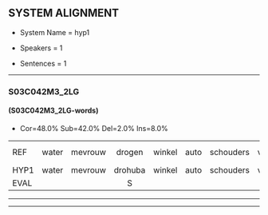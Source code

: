 
## SYSTEM ALIGNMENT

- System Name = hyp1

- Speakers = 1

- Sentences = 1

---

### S03C042M3_2LG

#### (S03C042M3_2LG-words)

- Cor=48.0%	Sub=42.0%	Del=2.0%	Ins=8.0%

|  |  |  |  |  |  |  |  |  |  |  |  |  |  |  |  |  |  |  |  |  |  |  |  |  |  |  |  |  |  |  |  |  |  |  |  |  |  |  |  |  |  |  |  |  |  |  |  |  |  |  |
|:--- |:---:|:---:|:---:|:---:|:---:|:---:|:---:|:---:|:---:|:---:|:---:|:---:|:---:|:---:|:---:|:---:|:---:|:---:|:---:|:---:|:---:|:---:|:---:|:---:|:---:|:---:|:---:|:---:|:---:|:---:|:---:|:---:|:---:|:---:|:---:|:---:|:---:|:---:|:---:|:---:|:---:|:---:|:---:|:---:|:---:|:---:|:---:|:---:|:---:|:---:|
| REF | water | mevrouw | drogen | winkel | auto | schouders | verhaal | koning | moeilijk | * | speelplaats | drinken | hoofdpijn | regen | vliegtuig | stoppen | opnieuw | gooien*(groeien) | sneeuwen |  | moeder | liedje | potlood | * | fietsbel | vinger | dichtbij | meisje | chauffeur | * | * | muziek | waarom | scheuren | lawaai | zwemmen | vuurwerk | appel | * | cola |  |  | kussen | *(eerst) | eerste |  | circus | kleuren | voetbal | vlinder |
| HYP1 | water | mevrouw | drohuba | winkel | auto | schouders | verhaal | koning |  | moeielijk | sspeelplaats | rieken | hoofdpen | regen | vliegtuig | stoppen | opnieuw | groeien | sneeuwen | moet | dus | lietje | potloot | fiets | fietsbul | vitder | dichtbij | meisje | schouw | gauw | veurs | muziek | waarom | schuiren | lawaai | zwebben | vuurwerk | appel | ko | cola | kus | uit | eerst | t | eerste | seet | kus | kleuren | voetbal | vlinder |
| EVAL |  |  | S |  |  |  |  |  | D | S | S | S | S |  |  |  |  | S |  | I | S | S | S | S | S | S |  |  | S | S | S |  |  | S |  | S |  |  | S |  | I | I | S | S |  | I | S |  |  |  |
---

---
